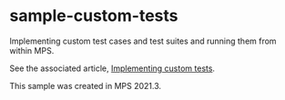 # sample-custom-tests
Implementing custom test cases and test suites and running them from within MPS.

See the associated article, [Implementing custom tests](https://specificlanguages.com/posts/2022-03/23-custom-tests/).

This sample was created in MPS 2021.3.

